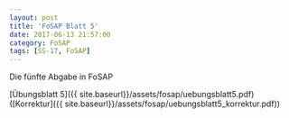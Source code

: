 ```yaml
---
layout: post
title: 'FoSAP Blatt 5'
date: 2017-06-13 21:57:00
category: FoSAP
tags: [SS-17, FoSAP]
---
```

Die fünfte Abgabe in FoSAP

[Übungsblatt 5]({{ site.baseurl}}/assets/fosap/uebungsblatt5.pdf) ([Korrektur]({{ site.baseurl}}/assets/fosap/uebungsblatt5_korrektur.pdf))